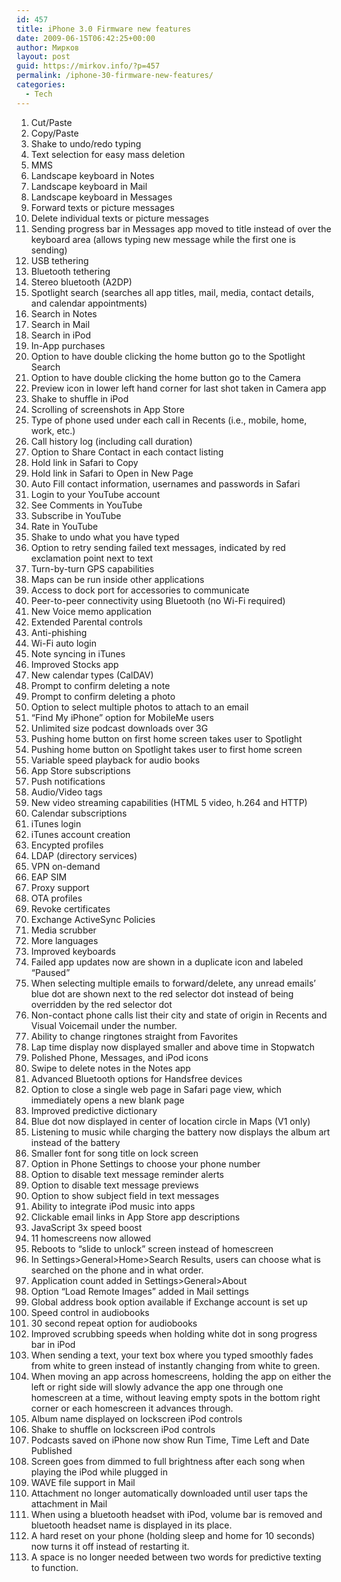 ```yaml
---
id: 457
title: iPhone 3.0 Firmware new features
date: 2009-06-15T06:42:25+00:00
author: Мирков
layout: post
guid: https://mirkov.info/?p=457
permalink: /iphone-30-firmware-new-features/
categories:
  - Tech
---
```

1. Cut/Paste  
2. Copy/Paste  
3. Shake to undo/redo typing  
4. Text selection for easy mass deletion  
5. MMS  
6. Landscape keyboard in Notes  
7. Landscape keyboard in Mail  
8. Landscape keyboard in Messages  
9. Forward texts or picture messages  
10. Delete individual texts or picture messages  
11. Sending progress bar in Messages app moved to title instead of over the keyboard area (allows typing new message while the first one is sending)  
12. USB tethering  
13. Bluetooth tethering  
14. Stereo bluetooth (A2DP)  
15. Spotlight search (searches all app titles, mail, media, contact details, and calendar appointments)  
16. Search in Notes  
17. Search in Mail  
18. Search in iPod  
19. In-App purchases  
20. Option to have double clicking the home button go to the Spotlight Search  
21. Option to have double clicking the home button go to the Camera  
22. Preview icon in lower left hand corner for last shot taken in Camera app  
23. Shake to shuffle in iPod  
24. Scrolling of screenshots in App Store  
25. Type of phone used under each call in Recents (i.e., mobile, home, work, etc.)  
26. Call history log (including call duration)  
27. Option to Share Contact in each contact listing  
28. Hold link in Safari to Copy  
29. Hold link in Safari to Open in New Page  
30. Auto Fill contact information, usernames and passwords in Safari  
31. Login to your YouTube account  
32. See Comments in YouTube  
33. Subscribe in YouTube  
34. Rate in YouTube  
35. Shake to undo what you have typed  
36. Option to retry sending failed text messages, indicated by red exclamation point next to text  
37. Turn-by-turn GPS capabilities  
38. Maps can be run inside other applications  
39. Access to dock port for accessories to communicate  
40. Peer-to-peer connectivity using Bluetooth (no Wi-Fi required)  
41. New Voice memo application  
42. Extended Parental controls  
43. Anti-phishing  
44. Wi-Fi auto login  
45. Note syncing in iTunes  
46. Improved Stocks app  
47. New calendar types (CalDAV)  
48. Prompt to confirm deleting a note  
49. Prompt to confirm deleting a photo  
50. Option to select multiple photos to attach to an email  
51. &#8220;Find My iPhone&#8221; option for MobileMe users  
52. Unlimited size podcast downloads over 3G  
53. Pushing home button on first home screen takes user to Spotlight  
54. Pushing home button on Spotlight takes user to first home screen  
55. Variable speed playback for audio books  
56. App Store subscriptions  
57. Push notifications  
58. Audio/Video tags  
59. New video streaming capabilities (HTML 5 video, h.264 and HTTP)  
60. Calendar subscriptions  
61. iTunes login  
62. iTunes account creation  
63. Encypted profiles  
64. LDAP (directory services)  
65. VPN on-demand  
66. EAP SIM  
67. Proxy support  
68. OTA profiles  
69. Revoke certificates  
70. Exchange ActiveSync Policies  
71. Media scrubber  
72. More languages  
73. Improved keyboards  
74. Failed app updates now are shown in a duplicate icon and labeled &#8220;Paused&#8221;  
75. When selecting multiple emails to forward/delete, any unread emails&#8217; blue dot are shown next to the red selector dot instead of being overridden by the red selector dot  
76. Non-contact phone calls list their city and state of origin in Recents and Visual Voicemail under the number.  
77. Ability to change ringtones straight from Favorites  
78. Lap time display now displayed smaller and above time in Stopwatch  
79. Polished Phone, Messages, and iPod icons  
80. Swipe to delete notes in the Notes app  
81. Advanced Bluetooth options for Handsfree devices  
82. Option to close a single web page in Safari page view, which immediately opens a new blank page  
83. Improved predictive dictionary  
84. Blue dot now displayed in center of location circle in Maps (V1 only)  
85. Listening to music while charging the battery now displays the album art instead of the battery  
86. Smaller font for song title on lock screen  
87. Option in Phone Settings to choose your phone number  
88. Option to disable text message reminder alerts  
89. Option to disable text message previews  
90. Option to show subject field in text messages  
91. Ability to integrate iPod music into apps  
92. Clickable email links in App Store app descriptions  
93. JavaScript 3x speed boost  
94. 11 homescreens now allowed  
95. Reboots to &#8220;slide to unlock&#8221; screen instead of homescreen  
96. In Settings>General>Home>Search Results, users can choose what is searched on the phone and in what order.  
97. Application count added in Settings>General>About  
98. Option &#8220;Load Remote Images&#8221; added in Mail settings  
99. Global address book option available if Exchange account is set up  
100. Speed control in audiobooks  
101. 30 second repeat option for audiobooks  
102. Improved scrubbing speeds when holding white dot in song progress bar in iPod  
103. When sending a text, your text box where you typed smoothly fades from white to green instead of instantly changing from white to green.  
104. When moving an app across homescreens, holding the app on either the left or right side will slowly advance the app one through one homescreen at a time, without leaving empty spots in the bottom right corner or each homescreen it advances through.  
105. Album name displayed on lockscreen iPod controls  
106. Shake to shuffle on lockscreen iPod controls  
107. Podcasts saved on iPhone now show Run Time, Time Left and Date Published  
108. Screen goes from dimmed to full brightness after each song when playing the iPod while plugged in  
109. WAVE file support in Mail  
110. Attachment no longer automatically downloaded until user taps the attachment in Mail  
111. When using a bluetooth headset with iPod, volume bar is removed and bluetooth headset name is displayed in its place.  
112. A hard reset on your phone (holding sleep and home for 10 seconds) now turns it off instead of restarting it.  
113. A space is no longer needed between two words for predictive texting to function.